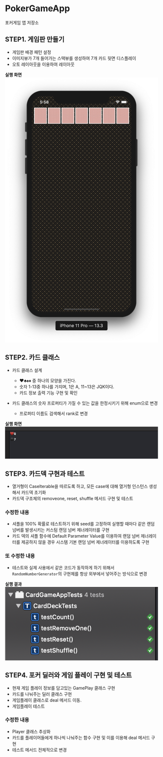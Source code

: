 # PokerGameApp

포커게임 앱 저장소

## STEP1. 게임판 만들기

* 게임판 배경 패턴 설정
* 이미지뷰가 7개 들어가는 스택뷰를 생성하여 7개 카드 뒷면 디스플레이
* 오토 레이아웃을 이용하여 레이아웃

**실행 화면**
![step1-result](step1-result.png)

## STEP2. 카드 클래스

* 카드 클래스 설계
    * ♥️♣️♠️♦️ 중 하나의 모양을 가진다.
    * 숫자 1-13중 하나를 가지며, 1은 A, 11~13은 JQK이다.
    * 카드 정보 출력 기능 구현 및 확인

* 카드 클래스의 숫자 프로퍼티가 가질 수 있는 값을 한정시키기 위해 enum으로 변경
    * 프로퍼티 이름도 검색해서 rank로 변경

**실행 화면**
![step2-result](step2-result.png)

## STEP3. 카드덱 구현과 테스트

* 열거형이 CaseIterable을 따르도록 하고, 모든 case에 대해 열거형 인스턴스 생성해서 카드덱 초기화
* 카드덱 구조체의 removeone, reset, shuffle 메서드 구현 및 테스트

### 수정한 내용
* 셔플을 100% 확률로 테스트하기 위해 seed를 고정하여 실행할 때마다 같은 랜덤 넘버를 발생시키는 커스텀 랜덤 넘버 제너레이터를 구현
* 카드 덱의 셔플 함수에 Default Parameter Value를 이용하여 랜덤 넘버 제너레이터를 제공하지 않을 경우 시스템 기본 랜덤 넘버 제너레이터를 이용하도록 구현

### 또 수정한 내용
* 테스트와 실제 사용에서 같은 코드가 동작하게 하기 위해서 `RandomNumberGenerator`의 구현체를 항상 외부에서 넣어주는 방식으로 변경

**실행 결과**
![step3-result](step3-result.png)

## STEP4. 포커 딜러와 게임 플레이 구현 및 테스트

* 현재 게임 플레이 정보를 담고있는 GamePlay 클래스 구현
* 카드를 나눠주는 딜러 클래스 구현
* 게임플레이 클래스로 deal 메서드 이동.
* 게임플레이 테스트

### 수정한 내용

* Player 클래스 추상화
* 카드를 플레이어들에게 하나씩 나눠주는 함수 구현 및 이를 이용해 deal 메서드 구현
* 테스트 메서드 전체적으로 변경

